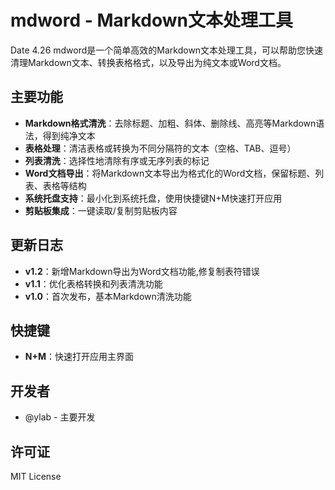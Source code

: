 # mdword - Markdown文本处理工具
Date 4.26
mdword是一个简单高效的Markdown文本处理工具，可以帮助您快速清理Markdown文本、转换表格格式，以及导出为纯文本或Word文档。

## 主要功能

- **Markdown格式清洗**：去除标题、加粗、斜体、删除线、高亮等Markdown语法，得到纯净文本
- **表格处理**：清洁表格或转换为不同分隔符的文本（空格、TAB、逗号）
- **列表清洗**：选择性地清除有序或无序列表的标记
- **Word文档导出**：将Markdown文本导出为格式化的Word文档，保留标题、列表、表格等结构
- **系统托盘支持**：最小化到系统托盘，使用快捷键N+M快速打开应用
- **剪贴板集成**：一键读取/复制剪贴板内容

## 更新日志

- **v1.2**：新增Markdown导出为Word文档功能,修复制表符错误
- **v1.1**：优化表格转换和列表清洗功能
- **v1.0**：首次发布，基本Markdown清洗功能


## 快捷键

- **N+M**：快速打开应用主界面

## 开发者

- @ylab - 主要开发

## 许可证

MIT License
